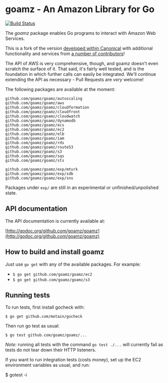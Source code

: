 # goamz - An Amazon Library for Go

[![Build Status](http://travis-ci.org/goamz/goamz.png?branch=master)](https://travis-ci.org/goamz/goamz)

The _goamz_ package enables Go programs to interact with Amazon Web Services.

This is a fork of the version [developed within Canonical](https://wiki.ubuntu.com/goamz) with additional functionality and services from [a number of contributors](https://github.com/goamz/goamz/contributors)!

The API of AWS is very comprehensive, though, and goamz doesn't even scratch the surface of it. That said, it's fairly well tested, and is the foundation in which further calls can easily be integrated. We'll continue extending the API as necessary - Pull Requests are _very_ welcome!

The following packages are available at the moment:

```
github.com/goamz/goamz/autoscaling
github.com/goamz/goamz/aws
github.com/goamz/goamz/cloudformation
github.com/goamz/goamz/cloudfront
github.com/goamz/goamz/cloudwatch
github.com/goamz/goamz/dynamodb
github.com/goamz/goamz/ecs
github.com/goamz/goamz/ec2
github.com/goamz/goamz/elb
github.com/goamz/goamz/iam
github.com/goamz/goamz/rds
github.com/goamz/goamz/route53
github.com/goamz/goamz/s3
github.com/goamz/goamz/sqs
github.com/goamz/goamz/sts

github.com/goamz/goamz/exp/mturk
github.com/goamz/goamz/exp/sdb
github.com/goamz/goamz/exp/sns
```

Packages under `exp/` are still in an experimental or unfinished/unpolished state.

## API documentation

The API documentation is currently available at:

[http://godoc.org/github.com/goamz/goamz](http://godoc.org/github.com/goamz/goamz)

## How to build and install goamz

Just use `go get` with any of the available packages. For example:

* `$ go get github.com/goamz/goamz/ec2`
* `$ go get github.com/goamz/goamz/s3`

## Running tests

To run tests, first install gocheck with:

`$ go get github.com/motain/gocheck`

Then run go test as usual:

`$ go test github.com/goamz/goamz/...`

_Note:_ running all tests with the command `go test ./...` will currently fail as tests do not tear down their HTTP listeners.

If you want to run integration tests (costs money), set up the EC2 environment variables as usual, and run:

$ gotest -i

